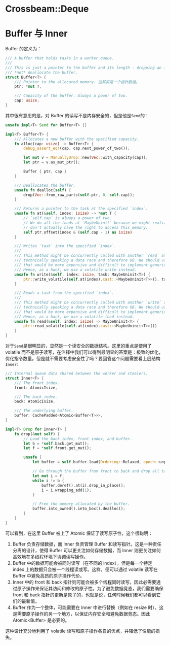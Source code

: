 # Crossbeam::Deque

# Buffer 与 Inner

Buffer 的定义为：

```rust
/// A buffer that holds tasks in a worker queue.
///
/// This is just a pointer to the buffer and its length - dropping an instance of this struct will
/// *not* deallocate the buffer.
struct Buffer<T> {
    /// Pointer to the allocated memory. 这其实是一个指针数组。
    ptr: *mut T,

    /// Capacity of the buffer. Always a power of two.
    cap: usize,
}
```

其中很有意思的是，对 Buffer 的读写不是内存安全的，但是他是`Send`的：

```rust
unsafe impl<T> Send for Buffer<T> {}

impl<T> Buffer<T> {
    /// Allocates a new buffer with the specified capacity.
    fn alloc(cap: usize) -> Buffer<T> {
        debug_assert_eq!(cap, cap.next_power_of_two());

        let mut v = ManuallyDrop::new(Vec::with_capacity(cap));
        let ptr = v.as_mut_ptr();

        Buffer { ptr, cap }
    }

    /// Deallocates the buffer.
    unsafe fn dealloc(self) {
        drop(Vec::from_raw_parts(self.ptr, 0, self.cap));
    }

    /// Returns a pointer to the task at the specified `index`.
    unsafe fn at(&self, index: isize) -> *mut T {
        // `self.cap` is always a power of two.
        // We do all the loads at `MaybeUninit` because we might realize, after loading, that we
        // don't actually have the right to access this memory.
        self.ptr.offset(index & (self.cap - 1) as isize)
    }

    /// Writes `task` into the specified `index`.
    ///
    /// This method might be concurrently called with another `read` at the same index, which is
    /// technically speaking a data race and therefore UB. We should use an atomic store here, but
    /// that would be more expensive and difficult to implement generically for all types `T`.
    /// Hence, as a hack, we use a volatile write instead.
    unsafe fn write(&self, index: isize, task: MaybeUninit<T>) {
        ptr::write_volatile(self.at(index).cast::<MaybeUninit<T>>(), task)
    }

    /// Reads a task from the specified `index`.
    ///
    /// This method might be concurrently called with another `write` at the same index, which is
    /// technically speaking a data race and therefore UB. We should use an atomic load here, but
    /// that would be more expensive and difficult to implement generically for all types `T`.
    /// Hence, as a hack, we use a volatile load instead.
    unsafe fn read(&self, index: isize) -> MaybeUninit<T> {
        ptr::read_volatile(self.at(index).cast::<MaybeUninit<T>>())
    }
}
```

对于`Send`是很明显的，显然是一个读安全的数据结构。这里的重点是使用了 volatile 而不是原子读写，在注释中我们可以得到最明显的答案是：极致的优化，优化指令数量。但是就不需要考虑安全性了吗？要回答这个问题需要看上层结构`Inner`:

```rust
/// Internal queue data shared between the worker and stealers.
struct Inner<T> {
    /// The front index.
    front: AtomicIsize,

    /// The back index.
    back: AtomicIsize,

    /// The underlying buffer.
    buffer: CachePadded<Atomic<Buffer<T>>>,
}

impl<T> Drop for Inner<T> {
    fn drop(&mut self) {
        // Load the back index, front index, and buffer.
        let b = *self.back.get_mut();
        let f = *self.front.get_mut();

        unsafe {
            let buffer = self.buffer.load(Ordering::Relaxed, epoch::unprotected());

            // Go through the buffer from front to back and drop all tasks in the queue.
            let mut i = f;
            while i != b {
                buffer.deref().at(i).drop_in_place();
                i = i.wrapping_add(1);
            }

            // Free the memory allocated by the buffer.
            buffer.into_owned().into_box().dealloc();
        }
    }
}
```

可以看到，在这里 Buffer 被上了 Atomic 保证了读写原子性，这个很聪明：

1. Buffer 负责存储数据，而 Inner 负责管理 Buffer 和读写指针。这是一种责任分离的设计，使得 Buffer 可以更关注如何存储数据，而 Inner 则更关注如何高效地在多线程环境下协调读写操作。
2. Buffer 中的数据可能会被同时读写（在不同的 index），但是每一个特定 index 上的数据只会被一个线程读或写。这样，便可以通过 volatile 读写在 Buffer 中避免高昂的原子操作代价。
3. Inner 中的 front 和 back 指针则可能会被多个线程同时读写，因此必需要通过原子操作来保证其访问和修改的原子性。为了避免数据竞态，我们需要确保 front 和 back 指针的更新是原子的，也就是说，任何时候我们都可以看到它们的最新值。
4. Buffer 作为一个整体，可能需要在 Inner 中进行替换（例如在 resize 时）。这是需要原子操作的另一个地方，以保证内存安全和避免数据竞态。因此 Atomic<Buffer<T>> 是必要的。

这种设计充分地利用了 volatile 读写和原子操作各自的优点，并降低了性能的损失。